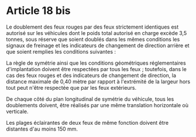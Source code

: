 # Article 18 bis

Le doublement des feux rouges par des feux strictement identiques est autorisé sur les véhicules dont le poids  total autorisé en charge excède 3,5 tonnes, sous réserve que soient doublés dans les mêmes conditions les signaux de freinage et les indicateurs de changement de direction arrière et que soient remplies les conditions suivantes :

La règle de symétrie ainsi que les conditions géométriques réglementaires d'implantation doivent être respectées par tous les feux ; toutefois, dans le cas des feux  rouges et des indicateurs de changement de direction, la distance maximale de 0,40 mètre par rapport à l'extrémité de la largeur hors tout peut n'être res­pectée que par les feux extérieurs.

De chaque côté du plan longitudinal de symétrie du véhi­cule, tous les doublements doivent, être réalisés par une même translation horizontale où verticale.

Les plages éclairantes de deux feux de même fonction doivent être distantes d'au moins 150 mm.
